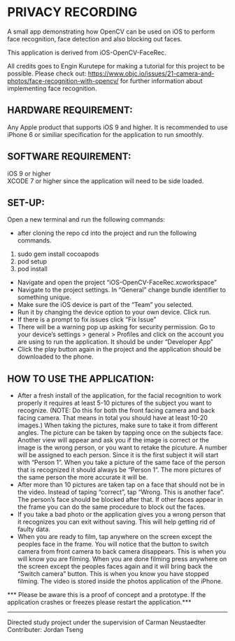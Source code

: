 # PRIVACY RECORDING

A small app demonstrating how OpenCV can be used on iOS to perform face recognition, face detection and also blocking out faces.

This application is derived from iOS-OpenCV-FaceRec.

All credits goes to Engin Kurutepe for making a tutorial for this project to be possible. Please check out: https://www.objc.io/issues/21-camera-and-photos/face-recognition-with-opencv/ for further information about implementing face recognition. 

## HARDWARE REQUIREMENT:
Any Apple product that supports iOS 9 and higher. It is recommended to use iPhone 6 or similiar specification for the application to run smoothly.

## SOFTWARE REQUIREMENT:
iOS 9 or higher <br />
XCODE 7 or higher since the application will need to be side loaded.  

## SET-UP:
Open a new terminal and run the following commands:
* after cloning the repo cd into the project and run the following commands. <br />
1) sudo gem install cocoapods <br />
2) pod setup <br />
3) pod install <br />
* Navigate and open the project “iOS-OpenCV-FaceRec.xcworkspace”
* Navigate to the project settings. In “General” change bundle identifier to something unique.
* Make sure the iOS device is part of the “Team” you selected.
* Run it by changing the device option to your own device. Click run.
* If there is a prompt to fix issues click “Fix Issue”
* There will be a warning pop up asking for security permission. Go to your device’s settings  > general > Profiles and click on the account you are using to run the application. It should be under “Developer App”
* Click the play button again in the project and the application should be downloaded to the phone.

## HOW TO USE THE APPLICATION:
* After a fresh install of the application, for the facial recognition to work properly it requires at least 5-10 pictures of the subject you want to recognize. (NOTE: Do this for both the front facing camera and back facing camera. That means in total you should have at least 10-20 images.) When taking the pictures, make sure to take it from different angles. The picture can be taken by tapping once on the subjects face. Another view will appear and ask you if the image is correct or the image is the wrong person, or you want to retake the picuture. A number will be assigned to each person. Since it is the first subject it will start with “Person 1”. When you take a picture of the same face of the person that is recognized it should always be “Person 1”.  The more pictures of the same person the more accurate it will be. 
* After more than 10 pictures are taken tap on a face that should not be in the video. Instead of taping “correct”, tap “Wrong. This is another face”. The person’s face should be blocked after that. If other faces appear in the frame you can do the same procedure to block out the faces.
* If you take a bad photo or the application gives you a wrong person that it recognizes you can exit without saving. This will help getting rid of faulty data.
* When you are ready to film, tap anywhere on the screen except the peoples face in the frame. You will notice that the button to switch camera from front camera to back camera disappears. This is when you will know you are filming. When you are done filming press anywhere on the screen except the peoples faces again and it will bring back the “Switch camera” button. This is when you know you have stopped filming. The video is stored inside the photos application of the iPhone.

*** Please be aware this is a proof of concept and a prototype. If the application crashes or freezes please restart the application.***
___

Directed study project under the supervision of Carman Neustaedter <br />
Contributer: Jordan Tseng

